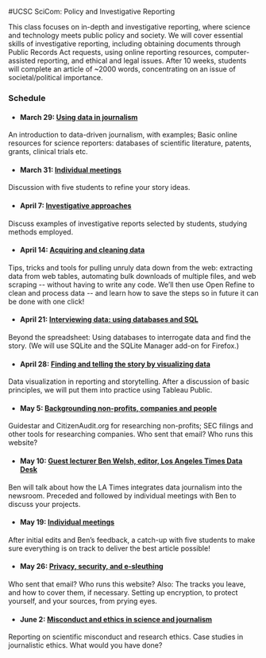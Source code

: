 
#UCSC SciCom: Policy and Investigative Reporting

This class focuses on in-depth and investigative reporting, where science and technology meets public policy and society. We will cover essential skills of investigative reporting, including obtaining documents through Public Records Act requests, using online reporting resources, computer-assisted reporting, and ethical and legal issues. After 10 weeks, students will complete an article of ~2000 words, concentrating on an issue of societal/political importance.

### Schedule

- #### March 29: [Using data in journalism](week1a.html)
An introduction to data-driven journalism, with examples; Basic online resources for science reporters: databases of scientific literature, patents, grants, clinical trials etc.

- #### March 31: [Individual meetings](week1b.html)
Discussion with five students to refine your story ideas.

- #### April 7: [Investigative approaches](week2.html)
Discuss examples of investigative reports selected by students, studying methods employed.

- #### April 14: [Acquiring and cleaning data](week3.html)
Tips, tricks and tools for pulling unruly data down from the web: extracting data from web tables, automating bulk downloads of multiple files, and web scraping -- without having to write any code. We’ll then use Open Refine to clean and process data -- and learn how to save the steps so in future it can be done with one click!

- #### April 21: [Interviewing data: using databases and SQL](week4.html)
Beyond the spreadsheet: Using databases to interrogate data and find the story. (We will use SQLite and the SQLite Manager add-on for Firefox.)

- #### April 28: [Finding and telling the story by visualizing data](week5.html)
Data visualization in reporting and storytelling. After a discussion of basic principles, we will put them into practice using Tableau Public.

- #### May 5: [Backgrounding non-profits, companies and people](week6.html)
Guidestar and CitizenAudit.org for researching non-profits; SEC filings and other tools for researching companies. Who sent that email? Who runs this website?

- #### May 10: [Guest lecturer Ben Welsh, editor, Los Angeles Times Data Desk](week7.html)
Ben will talk about how the LA Times integrates data journalism into the newsroom. Preceded and followed by individual meetings with Ben to discuss your projects.

- #### May 19: [Individual meetings](week8.html)
After initial edits and Ben’s feedback, a catch-up with five students to make sure everything is on track to deliver the best article possible!

- #### May 26: [Privacy, security, and e-sleuthing](week9.html)
Who sent that email? Who runs this website? Also: The tracks you leave, and how to cover them, if necessary. Setting up encryption, to protect yourself, and your sources, from prying eyes.

- #### June 2: [Misconduct and ethics in science and journalism](week10.html)
Reporting on scientific misconduct and research ethics. Case studies in journalistic ethics. What would you have done?


